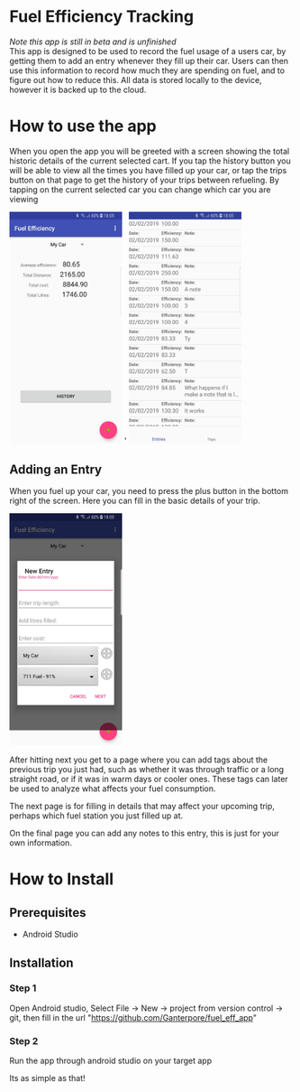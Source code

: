 # Fuel Efficiency Tracking
*Note this app is still in beta and is unfinished* <br/>
This app is designed to be used to record the fuel usage of a users car, by getting them to add an entry whenever they fill up their car. Users can then use this information to record how much they are spending on fuel, and to figure out how to reduce this.
All data is stored locally to the device, however it is backed up to the cloud.

# How to use the app
When you open the app you will be greeted with a screen showing the total historic details of the current selected cart. If you tap the history button you will be able to view all the times you have filled up your car, or tap the trips button on that page to get the history of your trips between refueling. By tapping on the current selected car you can change which car you are viewing

<img src="https://raw.githubusercontent.com/Ganterpore/fuel_eff_app/master/Screenshot_main_page.jpg" width="200"/> '
<img src="https://raw.githubusercontent.com/Ganterpore/fuel_eff_app/master/Screenshot_Entry_History.jpg" width="200"/>

## Adding an Entry
When you fuel up your car, you need to press the plus button in the bottom right of the screen. Here you can fill in the basic details of your trip.

<img src="https://raw.githubusercontent.com/Ganterpore/fuel_eff_app/master/Screenshot_add_entry.jpg" width="200"/>

After hitting next you get to a page where you can add tags about the previous trip you just had, such as whether it was through traffic or a long straight road, or if it was in warm days or cooler ones. These tags can later be used to analyze what affects your fuel consumption.

The next page is for filling in details that may affect your upcoming trip, perhaps which fuel station you just filled up at.

On the final page you can add any notes to this entry, this is just for your own information.

# How to Install

## Prerequisites
 - Android Studio

## Installation

### Step 1
Open Android studio, Select File -> New -> project from version control -> git, then fill in the url "https://github.com/Ganterpore/fuel_eff_app"

### Step 2
Run the app through android studio on your target app


Its as simple as that!

